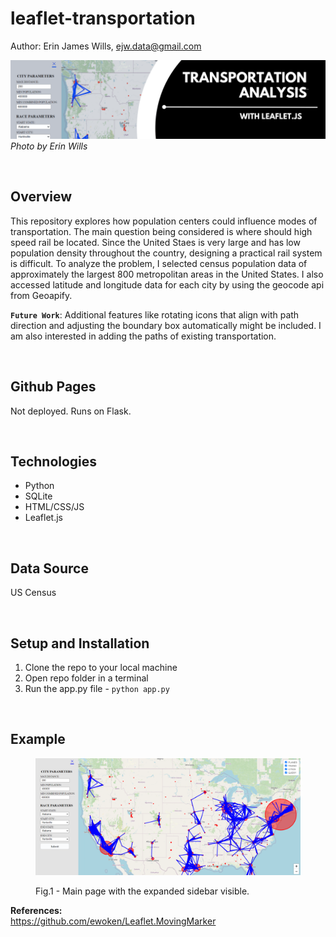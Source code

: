 # leaflet-transportation

Author:  Erin James Wills, ejw.data@gmail.com  

![Leaflet Animation](./doc/images/transportation-leaflet-banner.png)  
<cite>Photo by Erin Wills</cite>  

<br>

## Overview  
This repository explores how population centers could influence modes of transportation.  The main question being considered is where should high speed rail be located.  Since the United Staes is very large and has low population density throughout the country, designing a practical rail system is difficult.  To analyze the problem, I selected census population data of approximately the largest 800 metropolitan areas in the United States.  I also accessed latitude and longitude data for each city by using the geocode api from Geoapify.  

**`Future Work`**:  Additional features like rotating icons that align with path direction and adjusting the boundary box automatically might be included.  I am also interested in adding the paths of existing transportation.   

<br>  


## Github Pages  

Not deployed.  Runs on Flask.

<br>

## Technologies  
*  Python 
*  SQLite  
*  HTML/CSS/JS
*  Leaflet.js

<br>

## Data Source  

US Census 

<br>

## Setup and Installation  
1. Clone the repo to your local machine
1. Open repo folder in a terminal 
1. Run the app.py file - `python app.py`

<br>

## Example

<figure>

![Path](./doc/images/main.png)  
<figcaption>Fig.1 - Main page with the expanded sidebar visible.</figcaption>
</figure>

**References:**  
https://github.com/ewoken/Leaflet.MovingMarker